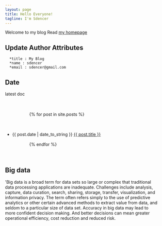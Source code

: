 ```yaml
---
layout: page
title: Hello Everyone!
tagline: I'm Sdencer
---
```



Welcome to my blog
Read [my homepage ](http://sdencer.github.io/)


## Update Author Attributes



      *title : My Blog
      *name : sdencer
      *email : sdencer@gmail.com




## Date

<p>latest doc</p>

　　<ul>

　　　　{% for post in site.posts %}

　　　　　　<li>{{ post.date | date_to_string }} <a href="{{ site.baseurl }}{{ post.url }}">{{ post.title }}</a></li>

　　　　{% endfor %}

　　</ul>

## Big data

'Big data is a broad term for data sets so large or complex that traditional data processing applications are inadequate. Challenges include analysis, capture, data curation, search, sharing, storage, transfer, visualization, and information privacy. The term often refers simply to the use of predictive analytics or other certain advanced methods to extract value from data, and seldom to a particular size of data set. Accuracy in big data may lead to more confident decision making. And better decisions can mean greater operational efficiency, cost reduction and reduced risk.
